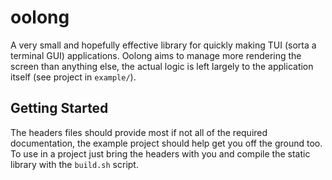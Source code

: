 # oolong
A very small and hopefully effective library for quickly making TUI (sorta a terminal GUI) applications. Oolong aims to manage more rendering the screen than anything else, the actual logic is left largely to the application itself (see project in `example/`).

## Getting Started
The headers files should provide most if not all of the required documentation, the example project should help get you off the ground too. To use in a project just bring the headers with you and compile the static library with the `build.sh` script.
